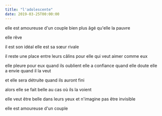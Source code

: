 ```yaml
---
title: "l'adolescente"
date: 2019-03-25T00:00:00
---
```


elle est amoureuse d'un couple
bien plus âgé qu'elle la pauvre

elle rêve

il est son idéal
elle est sa sœur rivale

il reste une place entre leurs câlins
pour elle qui veut aimer comme eux

elle pleure pour eux quand ils oublient
elle a confiance quand elle doute
elle a envie quand il la veut

et elle sera détruite quand ils auront fini

alors elle se fait belle
au cas où ils la voient

elle veut être belle dans leurs yeux
et n'imagine pas être invisible

elle est amoureuse d'un couple
